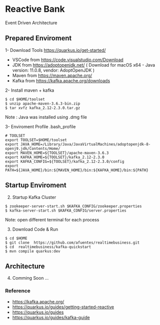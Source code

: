 
# Reactive Bank

Event Driven Architecture

## Prepared Enviroment

1- Download Tools https://quarkus.io/get-started/

* VSCode from https://code.visualstudio.com/Download
* JDK    from https://adoptopenjdk.net/ ( Download for macOS x64 - Java version: 11.0.8, vendor: AdoptOpenJDK  )
* Maven from https://maven.apache.org/
* Kafka from https://kafka.apache.org/downloads

2- Install maven + kafka  

```shell
$ cd $HOME/toolset
$ unzip apache-maven-3.6.3-bin.zip
$ tar xvfz kafka_2.12-2.3.0.tar.gz  
```
Note : Java was installed using .dmg file
 
3- Enviroment Profile .bash_profile 

```shell
# TOOLSET 
export TOOLSET=$HOME/toolset
export JAVA_HOME=/Library/Java/JavaVirtualMachines/adoptopenjdk-8-openj9.jdk/Contents/Home/ 
export MAVEN_HOME=${TOOLSET}/apache-maven-3.6.3
export KAFKA_HOME=${TOOLSET}/kafka_2.12-2.3.0
export KAFKA_CONFIG=${TOOLSET}/kafka_2.12-2.3.0/config
export PATH=${JAVA_HOME}/bin:${MAVEN_HOME}/bin:${KAFKA_HOME}/bin:${PATH}
```

## Startup Enviroment

2. Startup Kafka Cluster 

```shell
$ zookeeper-server-start.sh $KAFKA_CONFIG/zookeeper.properties
$ kafka-server-start.sh $KAFKA_CONFIG/server.properties
```
Note:  open different terminal for each process 

3. Download Code & Run  

```shell
$ cd $HOME
$ git clone  https://github.com/afuentes/realtimebusiness.git
$ cd  realtimebusiness/kafka-quickstart
$ mvn compile quarkus:dev
```

## Architecture  

4. Comming Soon ... 

### Reference

* https://kafka.apache.org/
* https://quarkus.io/guides/getting-started-reactive
* https://quarkus.io/guides
* https://quarkus.io/guides/kafka-guide




